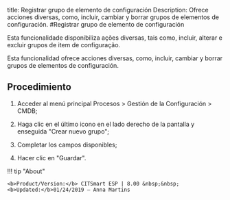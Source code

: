 title: Registrar grupo de elemento de configuración
Description: Ofrece acciones diversas, como, incluir, cambiar y borrar grupos de elementos de configuración.
#Registrar grupo de elemento de configuración

Esta funcionalidade disponibiliza ações diversas, tais como, incluir, alterar e
excluir grupos de item de configuração.

Esta funcionalidad ofrece acciones diversas, como, incluir, cambiar y borrar
grupos de elementos de configuración.

Procedimiento
-----------------

1.  Acceder al menú principal Procesos \> Gestión de la Configuración \> CMDB;

2.  Haga clic en el último icono en el lado derecho de la pantalla y enseguida "Crear nuevo grupo";

3.  Completar los campos disponibles;

4.  Hacer clic en "Guardar".


!!! tip "About"

    <b>Product/Version:</b> CITSmart ESP | 8.00 &nbsp;&nbsp;
    <b>Updated:</b>01/24/2019 – Anna Martins
